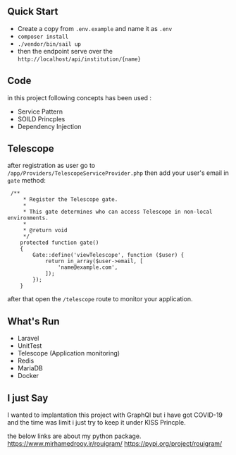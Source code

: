 ## Quick Start
- Create a copy from ```.env.example``` and name it as ```.env```
- ```composer install```
- ```./vendor/bin/sail up```
- then the endpoint serve over the ```http://localhost/api/institution/{name}```

## Code
in this project following concepts has been used :
- Service Pattern
- SOILD Princples
- Dependency Injection

## Telescope
after registration as user go to ``` /app/Providers/TelescopeServiceProvider.php ```
then add your user's email in ``` gate ``` method:
```
 /**
     * Register the Telescope gate.
     *
     * This gate determines who can access Telescope in non-local environments.
     *
     * @return void
     */
    protected function gate()
    {
        Gate::define('viewTelescope', function ($user) {
            return in_array($user->email, [
                'name@example.com',
            ]);
        });
    }
```
after that open the ```/telescope``` route to monitor your application.

## What's Run
- Laravel
- UnitTest
- Telescope (Application monitoring)
- Redis
- MariaDB
- Docker

## I just Say 
I wanted to implantation this project with GraphQl but i have got COVID-19 and the time was limit i just try to keep it under KISS Princple.

the below links are about my python package. 
https://www.mirhamedrooy.ir/rouigram/
https://pypi.org/project/rouigram/
